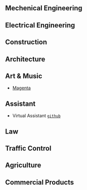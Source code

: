 ## Mechenical Engineering

## Electrical Engineering

## Construction

## Architecture

## Art & Music

* [Magenta](https://magenta.tensorflow.org/)

## Assistant

* Virtual Assistant [`github`](https://github.com/DragonComputer/Dragonfire)

## Law

## Traffic Control

## Agriculture

## Commercial Products
